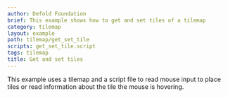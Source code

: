 ```yaml
---
author: Defold Foundation
brief: This example shows how to get and set tiles of a tilemap
category: tilemap
layout: example
path: tilemap/get_set_tile
scripts: get_set_tile.script
tags: tilemap
title: Get and set tiles
---
```


This example uses a tilemap and a script file to read mouse input to place tiles or read information about the tile the mouse is hovering.